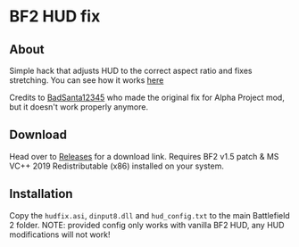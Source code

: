 # BF2 HUD fix
## About
Simple hack that adjusts HUD to the correct aspect ratio and fixes stretching. You can see how it works [here](https://www.youtube.com/watch?v=Mv0N_RxxfDI)

Credits to [BadSanta12345](github.com/BadSanta12345) who made the original fix for Alpha Project mod, but it doesn't work properly anymore.

## Download
Head over to [Releases](https://github.com/marekzajac97/BF2-HUD-fix/releases/) for a download link. Requires BF2 v1.5 patch & MS VC++ 2019 Redistributable (x86) installed on your system.

## Installation
Copy the `hudfix.asi`, `dinput8.dll` and `hud_config.txt` to the main Battlefield 2 folder. NOTE: provided config only works with vanilla BF2 HUD, any HUD modifications will not work!
